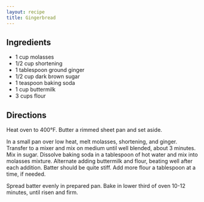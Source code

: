 ```yaml
---
layout: recipe
title: Gingerbread
---
```


## Ingredients

* 1 cup molasses
* 1/2 cup shortening
* 1 tablespoon ground ginger
* 1/2 cup dark brown sugar
* 1 teaspoon baking soda
* 1 cup buttermilk
* 3 cups flour

## Directions

Heat oven to 400°F. Butter a rimmed sheet pan and set aside.

In a small pan over low heat, melt molasses, shortening, and ginger.
Transfer to a mixer and mix on medium until well blended, about 3
minutes. Mix in sugar. Dissolve baking soda in a tablespoon of hot water
and mix into molasses mixture. Alternate adding buttermilk and flour,
beating well after each addition. Batter should be quite stiff. Add more
flour a tablespoon at a time, if needed.

Spread batter evenly in prepared pan. Bake in lower third of oven 10-12
minutes, until risen and firm.
